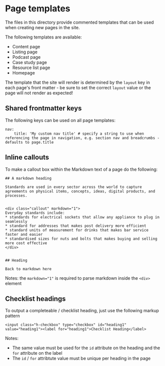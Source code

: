 # Page templates

The files in this directory provide commented templates that can be used when creating new pages in the site.

The following templates are available:

- Content page
- Listing page
- Podcast page
- Case study page
- Resource list page
- Homepage

The template that the site will render is determined by the `layout` key in each page's front matter - be sure to set the correct `layout` value or the page will not render as expected!

## Shared frontmatter keys

The following keys can be used on all page templates:

```
nav:
    title: 'My custom nav title' # specify a string to use when referencing the page in navigation, e.g. section nav and breadcrumbs - defaults to page.title
```

## Inline callouts

To make a callout box within the Markdown text of a page do the following:



```
## A markdown heading

Standards are used in every sector across the world to capture agreements on physical items, concepts, ideas, digital products, and processes.


<div class="callout" markdown="1">
Everyday standards include:
* standards for electrical sockets that allow any appliance to plug in seamlessly
* standard for addresses that makes post delivery more efficient
* standard units of measurement for drinks that makes bar service faster and easier
* standardised sizes for nuts and bolts that makes buying and selling more cost effective
</div>


## Heading

Back to markdown here
```

Notes: the `markdown="1"` is required to parse markdown inside the `<div>` element


## Checklist headings


To output a completeable / checklist heading, just use the following markup pattern
```
<input class="h-checkbox" type="checkbox" id="heading1" value="heading1"><label for="heading1">Checklist Heading</label>
```

Notes:

- The same value must be used for the `id` attribute on the heading and the `for` attribute on the label
- The `id` / `for` attribtute value must be unique per heading in the page
